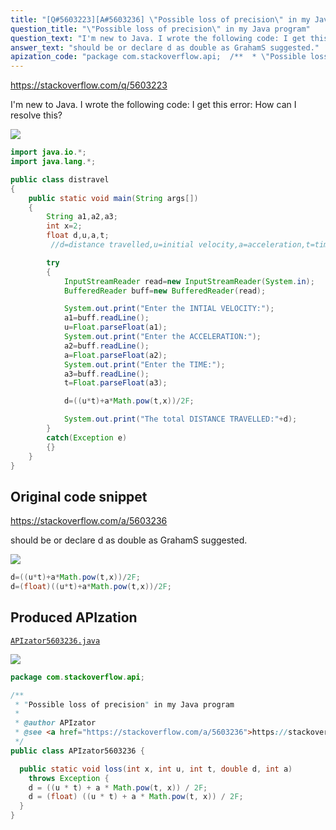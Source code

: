 ```yaml
---
title: "[Q#5603223][A#5603236] \"Possible loss of precision\" in my Java program"
question_title: "\"Possible loss of precision\" in my Java program"
question_text: "I'm new to Java. I wrote the following code: I get this error: How can I resolve this?"
answer_text: "should be or declare d as double as GrahamS suggested."
apization_code: "package com.stackoverflow.api;  /**  * \"Possible loss of precision\" in my Java program  *  * @author APIzator  * @see <a href=\"https://stackoverflow.com/a/5603236\">https://stackoverflow.com/a/5603236</a>  */ public class APIzator5603236 {    public static void loss(int x, int u, int t, double d, int a)     throws Exception {     d = ((u * t) + a * Math.pow(t, x)) / 2F;     d = (float) ((u * t) + a * Math.pow(t, x)) / 2F;   } }"
---
```


https://stackoverflow.com/q/5603223

I&#x27;m new to Java. I wrote the following code:
I get this error:
How can I resolve this?


<div class="code-logo"><img src="/stackoverflow.png" /></div>

```java
import java.io.*;
import java.lang.*;

public class distravel
{
    public static void main(String args[])
    {
        String a1,a2,a3;
        int x=2;
        float d,u,a,t;
         //d=distance travelled,u=initial velocity,a=acceleration,t=timeinterval

        try
        {
            InputStreamReader read=new InputStreamReader(System.in);
            BufferedReader buff=new BufferedReader(read);

            System.out.print("Enter the INTIAL VELOCITY:");
            a1=buff.readLine();
            u=Float.parseFloat(a1);
            System.out.print("Enter the ACCELERATION:");
            a2=buff.readLine();
            a=Float.parseFloat(a2);
            System.out.print("Enter the TIME:");
            a3=buff.readLine();
            t=Float.parseFloat(a3);

            d=((u*t)+a*Math.pow(t,x))/2F;

            System.out.print("The total DISTANCE TRAVELLED:"+d);
        }
        catch(Exception e)
        {}
    }
}
```


## Original code snippet

https://stackoverflow.com/a/5603236

should be
or declare d as double as GrahamS suggested.

<div class="code-logo"><img src="/stackoverflow.png" /></div>

```java
d=((u*t)+a*Math.pow(t,x))/2F;
d=(float)((u*t)+a*Math.pow(t,x))/2F;
```

## Produced APIzation

[`APIzator5603236.java`](https://github.com/blind-papers/apization-temp-data/raw/main/search/APIzator5603236.java)

<div class="code-logo"><img src="/apizator.png" /></div>

```java
package com.stackoverflow.api;

/**
 * "Possible loss of precision" in my Java program
 *
 * @author APIzator
 * @see <a href="https://stackoverflow.com/a/5603236">https://stackoverflow.com/a/5603236</a>
 */
public class APIzator5603236 {

  public static void loss(int x, int u, int t, double d, int a)
    throws Exception {
    d = ((u * t) + a * Math.pow(t, x)) / 2F;
    d = (float) ((u * t) + a * Math.pow(t, x)) / 2F;
  }
}

```